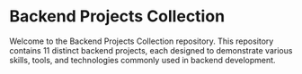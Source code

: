 # Backend Projects Collection #
Welcome to the Backend Projects Collection repository. This repository contains 11 distinct backend projects, each designed to demonstrate various skills, tools, and technologies commonly used in backend development.

